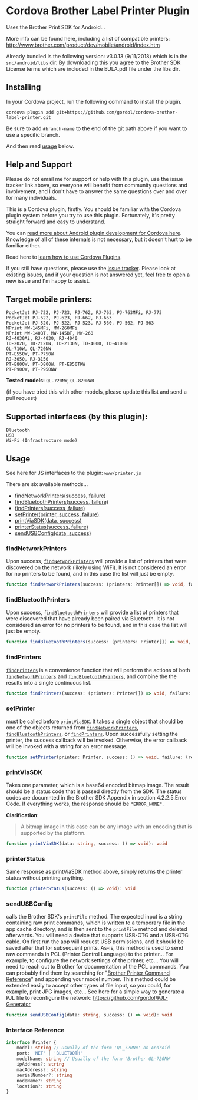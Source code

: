 # Cordova Brother Label Printer Plugin

Uses the Brother Print SDK for Android...

More info can be found here, including a list of compatible printers: http://www.brother.com/product/dev/mobile/android/index.htm

Already bundled is the following version: v3.0.13 (9/11/2018) which is in the `src/android/libs` dir. By downloading this you agree to the Brother SDK License terms which are included in the EULA.pdf file under the libs dir.

## Installing

In your Cordova project, run the following command to install the plugin.

```
cordova plugin add git+https://github.com/gordol/cordova-brother-label-printer.git
```

Be sure to add `#branch-name` to the end of the git path above if you want to use a specific branch.

And then read [usage](#usage) below.

## Help and Support

Please do not email me for support or help with this plugin, use the issue tracker link above, so everyone will benefit from community questions and involvement, and I don't have to answer the same questions over and over for many individuals.

This is a Cordova plugin, firstly. You should be familiar with the Cordova plugin system before you try to use this plugin. Fortunately, it's pretty straight forward and easy to understand.

You can [read more about Android plugin development for Cordova here](https://cordova.apache.org/docs/en/latest/guide/platforms/android/plugin.html).  Knowledge of all of these internals is not necessary, but it doesn't hurt to be familiar either. 

Read here to [learn how to use Cordova Plugins](https://cordova.apache.org/docs/en/latest/guide/cli/index.html#add-plugins).

If you still have questions, please use the [issue tracker](https://github.com/3screens/cordova-brother-label-printer/issues). Please look at existing issues, and if your question is not answered yet, feel free to open a new issue and I'm happy to assist.


## Target mobile printers:
```
PocketJet PJ-722, PJ-723, PJ-762, PJ-763, PJ-763MFi, PJ-773
PocketJet PJ-622, PJ-623, PJ-662, PJ-663
PocketJet PJ-520, PJ-522, PJ-523, PJ-560, PJ-562, PJ-563
MPrint MW-145MFi, MW-260MFi
MPrint MW-140BT, MW-145BT, MW-260
RJ-4030Ai, RJ-4030, RJ-4040
TD-2020, TD-2120N, TD-2130N, TD-4000, TD-4100N
QL-710W, QL-720NW
PT-E550W, PT-P750W
RJ-3050, RJ-3150
PT-E800W, PT-D800W, PT-E850TKW
PT-P900W, PT-P950NW
```

__Tested models:__ `QL-720NW`, `QL-820NWB`

(if you have tried this with other models, please update this list and send a pull request)


## Supported interfaces (by this plugin):
```
Bluetooth
USB
Wi-Fi (Infrastructure mode)
```

## Usage

See here for JS interfaces to the plugin: `www/printer.js`

There are six available methods...

* [findNetworkPrinters(success, failure)](#findnetworkprinters)
* [findBluetoothPrinters(success, failure)](#findbluetoothprinters)
* [findPrinters(success, failure)](#findprinters)
* [setPrinter(printer, success, failure)](#setprinter)
* [printViaSDK(data, success)](#printviasdk)
* [printerStatus(success, failure)](#printerstatus)
* [sendUSBConfig(data, success)](#sendusbconfig)

### findNetworkPrinters

Upon success, [`findNetworkPrinters`](#findNetworkPrinters) will provide a list of printers that were discovered on the network (likely using WiFi). It is not considered an error for no printers to be found, and in this case the list will just be empty.

```typescript
function findNetworkPrinters(success: (printers: Printer[]) => void, failure: (reason: string) => void): void
```

### findBluetoothPrinters

Upon success, [`findBluetoothPrinters`](#findBluetoothPrinters) will provide a list of printers that were discovered that have already been paired via Bluetooth. It is not considered an error for no printers to be found, and in this case the list will just be empty.

```typescript
function findBluetoothPrinters(success: (printers: Printer[]) => void, failure: (reason: string) => void): void
```

### findPrinters

[`findPrinters`](#findPrinters) is a convenience function that will perform the actions of both [`findNetworkPrinters`](#findNetworkPrinters) and [`findBluetoothPrinters`](#findBluetoothPrinters), and combine the the results into a single continuous list.

```typescript
function findPrinters(success: (printers: Printer[]) => void, failure: (reason: string) => void): void
```

### setPrinter

must be called before [`printViaSDK`](#printViaSDK). It takes a single object that should be one of the objects returned from [`findNetworkPrinters`](#findNetworkPrinters), [`findBluetoothPrinters`](#findBluetoothPrinters), or [`findPrinters`](#findPrinters). Upon successfully setting the printer, the success callback
will be invoked.  Otherwise, the error callback will be invoked with a string for an error message.

```typescript
function setPrinter(printer: Printer, success: () => void, failure: (reason: string) => void): void
```

### printViaSDK

Takes one parameter, which is a base64 encoded bitmap image. The result should be a status code that is passed directly from the SDK. The status codes are documnted in the Brother SDK Appendix in section 4.2.2.5.Error Code. If everything works, the response should be `"ERROR_NONE"`.

__Clarification__:
> A bitmap image in this case can be any image with an encoding that is supported by the platform.

```typescript
function printViaSDK(data: string, success: () => void): void
```

### printerStatus

Same response as printViaSDK method above, simply returns the printer status without printing anything.

```typescript
function printerStatus(success: () => void): void
```

### sendUSBConfig

calls the Brother SDK's `printFile` method. The expected input is a string containing raw print commands, which is written to a temporary file in the app cache directory, and is then sent to the `printFile` method and deleted afterwards. You will need a device that supports USB-OTG and a USB-OTG cable. On first run the app will request USB permissions, and it should be saved after that for subsequent prints. As-is, this method is used to send raw commands in PCL (Printer Control Language) to the printer... For example, to configure the network settings of the printer, etc... You will need to reach out to Brother for documentation of the PCL commands. You can probably find them by searching for "[Brother Printer Command Reference](https://duckduckgo.com/?q=Brother+Printer+Command+Reference)" and appending your model number. This method could be extended easily to accept other types of file input, so you could, for example, print JPG images, etc... See here for a simple way to generate a PJL file to reconfigure the network: https://github.com/gordol/PJL-Generator


```typescript
function sendUSBConfig(data: string, success: () => void): void
```

### Interface Reference

```typescript
interface Printer {
    model: string // Usually of the form 'QL_720NW' on Android
    port: 'NET' | 'BLUETOOTH'
    modelName: string // Usually of the form 'Brother QL-720NW'
    ipAddress?: string
    macAddress?: string
    serialNumber?: string
    nodeName?: string
    location?: string
}
```

